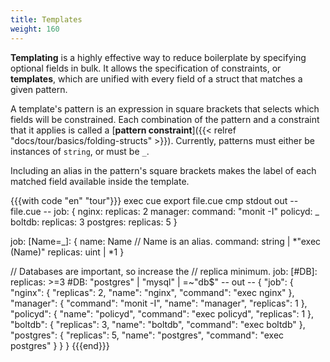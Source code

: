 ```yaml
---
title: Templates
weight: 160
---
```


**Templating** is a highly effective way to reduce boilerplate
by specifying optional fields in bulk.
It allows the specification of constraints, or **templates**,
which are unified with every field of a struct that matches a given pattern.

A template's pattern is an expression in square brackets that selects which
fields will be constrained.
Each combination of the pattern and a constraint that it applies is called a
[**pattern constraint**]({{< relref "docs/tour/basics/folding-structs" >}}).
Currently, patterns must either be instances of `string`, or must be `_`.

Including an alias in the pattern's square brackets makes the label of each
matched field available inside the template.

{{{with code "en" "tour"}}}
exec cue export file.cue
cmp stdout out
-- file.cue --
job: {
	nginx: replicas:  2
	manager: command: "monit -I"
	policyd: _
	boltdb: replicas:   3
	postgres: replicas: 5
}

job: [Name=_]: {
	name:     Name // Name is an alias.
	command:  string | *"exec \(Name)"
	replicas: uint | *1
}

// Databases are important, so increase the
// replica minimum.
job: [#DB]: replicas: >=3
#DB: "postgres" | "mysql" | =~"db$"
-- out --
{
    "job": {
        "nginx": {
            "replicas": 2,
            "name": "nginx",
            "command": "exec nginx"
        },
        "manager": {
            "command": "monit -I",
            "name": "manager",
            "replicas": 1
        },
        "policyd": {
            "name": "policyd",
            "command": "exec policyd",
            "replicas": 1
        },
        "boltdb": {
            "replicas": 3,
            "name": "boltdb",
            "command": "exec boltdb"
        },
        "postgres": {
            "replicas": 5,
            "name": "postgres",
            "command": "exec postgres"
        }
    }
}
{{{end}}}
